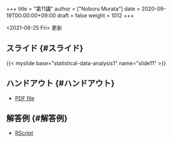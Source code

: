 +++
title = "第11講"
author = ["Noboru Murata"]
date = 2020-09-19T00:00:00+09:00
draft = false
weight = 1012
+++

<span class="timestamp-wrapper"><span class="timestamp">&lt;2021-06-25 Fri&gt; </span></span> 更新


## スライド {#スライド}

{{< myslide base="statistical-data-analysis1" name="slide11" >}}


## ハンドアウト {#ハンドアウト}

-   [PDF file](https://noboru-murata.github.io/statistical-data-analysis1/pdfs/slide11.pdf)


## 解答例 {#解答例}

-   [RScript](https://noboru-murata.github.io/statistical-data-analysis1/code/slide11.R)